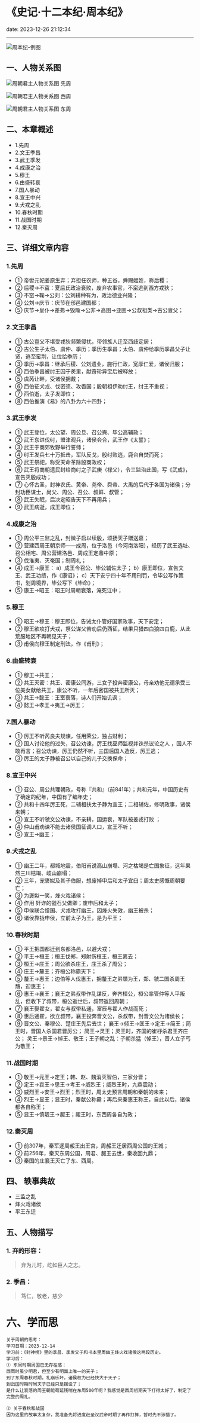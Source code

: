 # 《史记·十二本纪·周本纪》
date: 2023-12-26 21:12:34

---

![周本纪-例图](https://s11.ax1x.com/2023/12/28/piqyIkd.png)

## 一、人物关系图

![周朝君主人物关系图 先周](https://s11.ax1x.com/2023/12/26/pibWzdS.png)

![周朝君主人物关系图 西周](https://s11.ax1x.com/2023/12/26/pibfCGj.png)

![周朝君主人物关系图 东周](https://s11.ax1x.com/2023/12/26/pibfPRs.png)

## 二、本章概述

- 1.先周
- 2.文王季昌
- 3.武王季发
- 4.成康之治
- 5.穆王
- 6.由盛转衰
- 7.国人暴动
- 8.宣王中兴
- 9.犬戎之乱
- 10.春秋时期
- 11.战国时期
- 12.秦灭周

## 三、详细文章内容

### 1.先周
- ① 帝喾元妃姜原生弃；弃担任农师，种五谷，舜赐姬姓，称后稷；
- ② 后稷→不窋：夏后氏政治衰败，废弃农事官，不窋逃到西方戎狄；
- ③ 不窋→鞠→公刘：公刘耕种有为，政治德业兴隆；
- ④ 公刘→庆节：庆节在邠邑建国都；
- ⑤ 庆节→皇仆→差弗→毁隃→公非→高圉→亚圉→公叔祖类→古公亶父；

### 2.文王季昌
- ① 古公亶父不堪受戎狄频繁侵扰，带领族人迁至西歧定居；
- ② 古公生子太伯、虞仲、季历；季历生季昌；太伯、虞仲给季历季昌父子让贤，逃至蛮荆，让位给季历；
- ③ 季历→季昌：继承后稷、公刘遗业，施行仁政，宽厚仁爱，诸侯归服；
- ④ 西伯季昌被纣王囚于羑里，献奇珍异宝后被释放；
- ⑤ 虞芮让畔，受诸侯拥戴；
- ⑥ 西伯征犬戎、伐密须、攻耆国；殷朝祖伊劝纣王，纣王不重视；
- ⑦ 西伯逝，太子发即位；
- ⑧ 西伯推演《易》的八卦为六十四卦；

### 3.武王季发
- ① 武王登位，太公望、周公旦、召公奭、毕公高辅政；
- ② 武王东进伐纣，盟津观兵，诸侯会合，武王作《太誓》；
- ③ 武王于商郊牧野举行誓师；
- ④ 纣王发兵七十万抵击，军队反戈，殷纣败逃，鹿台自焚而死；
- ⑤ 武王祭祀，称受天命革除殷商政权；
- ⑥ 武王将商朝遗民封给商纣之子武庚（禄父），令三监治此国，写《武成》，宣告灭殷成功；
- ⑦ 心怀古圣，封神农氏、黄帝、尧帝、舜帝、大禹的后代于各国为诸侯；分封功臣谋士，尚父、周公、召公、叔鲜、叔管；
- ⑧ 武王失眠，后决定昭告天下不再用兵；
- ⑨ 武王病逝，成王即位；

### 4.成康之治
- ① 周公平三监之乱，封微子启以续殷，颂扬天子赠送嘉；
- ② 营建西周王朝京师——成周，位于洛邑（今河南洛阳），经历了武王选址、召公相宅、周公营建洛邑、周成王定鼎中原；
- ③ 伐淮夷、灭奄国；制周礼；
- ④ 成王→康王：
        a）成王令召公、毕公辅佐太子；
        b）康王即位，宣告文王、武王功绩，作《康诏》；
        c）天下安宁四十年不用刑罚，令毕公写作策书，划周境界，毕公写下《毕命》；
- ⑤ 康王→昭王：昭王时周朝衰落，淹死江中；

### 5.穆王
- ① 昭王→穆王：穆王即位，告诫太仆管好国家政事，天下安定；
- ② 穆王欲攻打犬戎，祭公谋父苦劝后仍西征，结果只猎四白狼四白鹿，从此荒服地区不再朝见天子；
- ③ 甫侯向穆王制定刑法，作《甫刑》；

### 6.由盛转衰
- ① 穆王→共王；
- ② 共王灭密：共王、密康公同游，三女子投奔密康公，母亲劝他无德承受三位美女献给共王，康公不听，一年后密国被共王所灭；
- ③ 共王→懿王：王室衰落，诗人们开始讥讽；
- ④ 懿王→孝王→夷王→厉王；

### 7.国人暴动
- ① 厉王不听芮良夫规谏，任用荣公，独占财利；
- ② 国人讨论他的过失，召公劝谏，厉王找巫师监视并诛杀议论之人 ，国人不敢再言；召公劝谏，厉王仍然不听，三国后国人造反，厉王逃；
- ③ 厉王的太子静被召公以自己的儿子交换保命；

### 8.宣王中兴
- ① 召公、周公共理朝政，号称『共和』（前841年）；共和元年，中国历史有了确定的纪年，中国有了编年史；
- ② 共和十四年厉王死，二辅相扶太子静为宣王；二相辅佐，修明政事，诸侯来朝；
- ③ 宣王不听虢文公劝谏，不亲耕，国运衰，军队被姜戎打败 ；
- ④ 仲山甫劝谏不能去诸侯国征调人口，宣王不听；
- ⑤ 宣王→幽王；

### 9.犬戎之乱
- ① 幽王二年，都城地震，伯阳甫说高山崩塌、河之枯竭是亡国象征，这年果然三川枯竭、岐山崩塌；
- ② 三年，宠褒姒及其子伯服，想废掉申后和太子宜臼；周太史感慨周朝要亡；
- ③ 为褒姒一笑，烽火戏诸侯；
- ④ 作用 奸诈的虢石父做卿；废申后和太子；
- ⑤ 申侯联合缯国、犬戎攻打幽王，因烽火失效，幽王被杀；
- ⑥ 诸侯靠拢申侯，立前太子为王，是为平王；

### 10.春秋时期
- ① 平王把国都迁到东都洛邑，以避犬戎；
- ② 平王→桓王；桓王伐郑，郑射伤桓王，桓王离去；
- ③ 桓王→庄王；周公欲杀庄王，庄王杀了周公；
- ④ 庄王→釐王；齐桓公称霸天下；
- ⑤ 釐王→惠王；边伯等人伐惠王，拥釐王之弟穨为王，郑、虢二国杀周王穨，迎惠王；
- ⑥ 惠王→襄王；襄王之弟叔带作乱谋反，奔齐桓公，桓公率管仲等人平叛乱，但收下了叔带，桓公逝世后，叔带返回周朝；
- ⑦ 襄王娶翟女，翟女与叔带私通，富辰与翟人作战而死；
- ⑧ 惠后通翟，欲立叔带，襄王投奔晋文公，杀叔带，封晋文公为诸侯长；
- ⑨ 晋文公、秦穆公、楚庄王先后去世；
襄王→倾王→匡王→定王→简王；简王时，晋国人杀国君晋厉公；
简王→灵王；灵王时，齐国的崔杼杀君王齐庄公；
灵王→景王→悼王、敬王；王子朝之乱：子朝杀猛（悼王），晋人立子丐为敬王；

### 11.战国时期
- ① 敬王→元王→定王；韩、赵、魏消灭智伯，三家分晋；
- ② 定王→哀王→思王→考王→威烈王；威烈王时，九鼎震动；
- ③ 威烈王→安王→烈王；烈王时，周太史预言周朝和秦朝的未来；
- ④ 烈王→显王；显王时，秦献公称霸；再后来秦惠王称王，自此以后，诸侯都各自称王；
- ⑤ 显王→慎靓王→赧王；赧王时，东西周各自为政；

### 12.秦灭周
- ① 前307年，秦军逐周赧王出王宫，周赧王迁居西周公国的王城；
- ② 前256年，秦灭东周公国，周君、赧王去世，秦收回九鼎；
- ③ 秦国的庄襄王灭亡了东、西周。


## 四、 轶事典故

- 三监之乱
- 烽火戏诸侯
- 平王东迁

## 五、人物描写

### 1. 弃的形容：

> 弃为儿时，屹如巨人之志。

### 2. 季昌：

> 笃仁，敬老，慈少

# 六、学而思

```
关于周朝的思考：
学习日期：2023-12-14
学习前：《封神榜》里的季昌、季发父子和书本里周幽王烽火戏诸侯这两段历史。
学习后：
① 东周时期周国已无存在感：
西周时虽少明君，但至少有明面上唯一的天子；
到了东周春秋时期，礼崩乐坏，诸侯权力已经快大于天子；
到战国时期时周天子已经只是摆设了；
是什么让衰落的周王朝能苟延残喘在东周500年呢？我感觉是西周初期天下打得太好了，制定了完整的周礼。

② 关于春秋和战国
因为这里的故事太复杂，我准备先将进度赶至汉武帝时期了再作打算，暂时先不涉猎了。
```